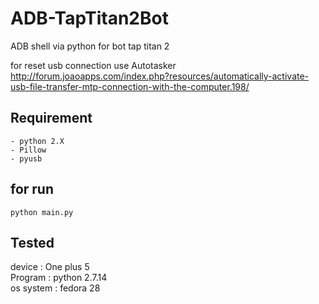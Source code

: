 # ADB-TapTitan2Bot
ADB shell via python for bot tap titan 2

for reset usb connection use Autotasker  
http://forum.joaoapps.com/index.php?resources/automatically-activate-usb-file-transfer-mtp-connection-with-the-computer.198/
  

## Requirement
```
- python 2.X
- Pillow
- pyusb
```

## for run
```
python main.py
```

## Tested  
device : One plus 5  
Program : python 2.7.14  
os system : fedora 28 
